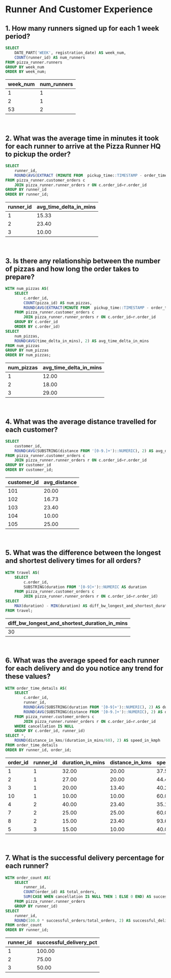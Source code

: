 # Runner And Customer Experience

## 1. How many runners signed up for each 1 week period?
```sql
SELECT
    DATE_PART('WEEK', registration_date) AS week_num,
    COUNT(runner_id) AS num_runners
FROM pizza_runner.runners
GROUP BY week_num
ORDER BY week_num;
```
| week_num | num_runners |
| -------- | ----------- |
| 1        | 1           |
| 2        | 1           |
| 53       | 2           |
<br/>

## 2. What was the average time in minutes it took for each runner to arrive at the Pizza Runner HQ to pickup the order?
```sql
SELECT
    runner_id,
    ROUND(AVG(EXTRACT (MINUTE FROM  pickup_time::TIMESTAMP - order_time::TIMESTAMP))::NUMERIC, 2) AS avg_time_delta_in_mins
FROM pizza_runner.customer_orders c
    JOIN pizza_runner.runner_orders r ON c.order_id=r.order_id
GROUP BY runner_id
ORDER BY runner_id;
```
| runner_id | avg_time_delta_in_mins |
| --------- | ---------------------- |
| 1         | 15.33                  |
| 2         | 23.40                  |
| 3         | 10.00                  |
<br/>

## 3. Is there any relationship between the number of pizzas and how long the order takes to prepare?
```sql
WITH num_pizzas AS(
    SELECT
        c.order_id,
        COUNT(pizza_id) AS num_pizzas,
        ROUND(AVG(EXTRACT(MINUTE FROM  pickup_time::TIMESTAMP - order_time::TIMESTAMP))::NUMERIC, 2) AS time_delta_in_mins
    FROM pizza_runner.customer_orders c
        JOIN pizza_runner.runner_orders r ON c.order_id=r.order_id
    GROUP BY c.order_id
    ORDER BY c.order_id)
SELECT 
    num_pizzas,
    ROUND(AVG(time_delta_in_mins), 2) AS avg_time_delta_in_mins
FROM num_pizzas
GROUP BY num_pizzas
ORDER BY num_pizzas;
```
| num_pizzas | avg_time_delta_in_mins |
| ---------- | ---------------------- |
| 1          | 12.00                  |
| 2          | 18.00                  |
| 3          | 29.00                  |
<br/>

## 4. What was the average distance travelled for each customer?
```sql
SELECT
    customer_id,
    ROUND(AVG(SUBSTRING(distance FROM '[0-9.]+')::NUMERIC), 2) AS avg_distance
FROM pizza_runner.customer_orders c
    JOIN pizza_runner.runner_orders r ON c.order_id=r.order_id
GROUP BY customer_id
ORDER BY customer_id;
```
| customer_id | avg_distance |
| ----------- | ------------ |
| 101         | 20.00        |
| 102         | 16.73        |
| 103         | 23.40        |
| 104         | 10.00        |
| 105         | 25.00        |
<br/>

## 5. What was the difference between the longest and shortest delivery times for all orders?
```sql
WITH travel AS(
    SELECT
        c.order_id,
        SUBSTRING(duration FROM '[0-9]+')::NUMERIC AS duration
    FROM pizza_runner.customer_orders c
        JOIN pizza_runner.runner_orders r ON c.order_id=r.order_id)
SELECT 
    MAX(duration) - MIN(duration) AS diff_bw_longest_and_shortest_duration_in_mins
FROM travel;
```
| diff_bw_longest_and_shortest_duration_in_mins |
| --------------------------------------------- |
| 30                                            |
<br/>

## 6. What was the average speed for each runner for each delivery and do you notice any trend for these values?
```sql
WITH order_time_details AS(
    SELECT
        c.order_id,
        runner_id,
        ROUND(AVG(SUBSTRING(duration FROM '[0-9]+')::NUMERIC), 2) AS duration_in_mins,
        ROUND(AVG(SUBSTRING(distance FROM '[0-9.]+')::NUMERIC), 2) AS distance_in_kms
    FROM pizza_runner.customer_orders c 
        JOIN pizza_runner.runner_orders r ON c.order_id=r.order_id
    WHERE cancellation IS NULL
    GROUP BY c.order_id, runner_id)
SELECT *,
    ROUND(distance_in_kms/(duration_in_mins/60), 2) AS speed_in_kmph
FROM order_time_details
ORDER BY runner_id, order_id;
```
| order_id | runner_id | duration_in_mins | distance_in_kms | speed_in_kmph |
| -------- | --------- | ---------------- | --------------- | ------------- |
| 1        | 1         | 32.00            | 20.00           | 37.50         |
| 2        | 1         | 27.00            | 20.00           | 44.44         |
| 3        | 1         | 20.00            | 13.40           | 40.20         |
| 10       | 1         | 10.00            | 10.00           | 60.00         |
| 4        | 2         | 40.00            | 23.40           | 35.10         |
| 7        | 2         | 25.00            | 25.00           | 60.00         |
| 8        | 2         | 15.00            | 23.40           | 93.60         |
| 5        | 3         | 15.00            | 10.00           | 40.00         |
<br/>

## 7. What is the successful delivery percentage for each runner?
```sql
WITH order_count AS(
    SELECT
        runner_id,
        COUNT(order_id) AS total_orders,
        SUM(CASE WHEN cancellation IS NULL THEN 1 ELSE 0 END) AS successful_orders
    FROM pizza_runner.runner_orders
    GROUP BY runner_id)
SELECT
    runner_id,
    ROUND(100.0 * successful_orders/total_orders, 2) AS successful_delivery_pct
FROM order_count
ORDER BY runner_id;
```
| runner_id | successful_delivery_pct |
| --------- | ----------------------- |
| 1         | 100.00                  |
| 2         | 75.00                   |
| 3         | 50.00                   |
